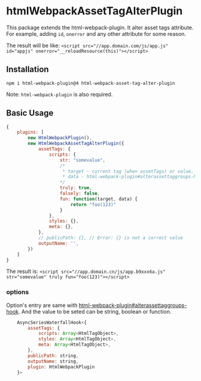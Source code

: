 
# htmlWebpackAssetTagAlterPlugin
This package extends the html-webpack-plugin. It alter asset tags attribute. For example, adding `id`, `onerror` and any other attribute for some reason.

The result will be like: `<script src="//app.domain.com/js/app.js" id="appjs" onerror="__reloadResource(this)"></script>`


## Installation
`npm i html-webpack-plugin@4 html-webpack-asset-tag-alter-plugin`

Note: `html-webpack-plugin` is also required.
## Basic Usage
```js
{
    plugins: [
        new HtmlWebpackPlugin(),
        new HtmlWebpackAssetTagAlterPlugin({
            assetTags: {
                scripts: {
                    str: "somevalue",
                    /*
                     * target - current tag (when assetTags) or value.
                     * data - html-webpack-plugin#alterassettaggroups-hook arguments.
                    */
                    truly: true,
                    falsely: false,
                    fun: function(target, data) {
                        return "foo(123)"
                    }
                },
                styles: {},
                meta: {},
            },
            // publicPath: {}, // Error: {} is not a correct value
            outputName: '',
        })
    ]
}
```
The result is: 
`<script src="//app.domain.cn/js/app.b9xxx6a.js" str="somevalue" truly fun="foo(123)"></script>`

### options
Option's entry are same with [html-webpack-plugin#alterassettaggroups-hook](https://github.com/jantimon/html-webpack-plugin#alterassettaggroups-hook). And the value to be seted can be string, boolean or function. 
```js
    AsyncSeriesWaterfallHook<{
        assetTags: {
            scripts: Array<HtmlTagObject>,
            styles: Array<HtmlTagObject>,
            meta: Array<HtmlTagObject>,
        },
        publicPath: string,
        outputName: string,
        plugin: HtmlWebpackPlugin
    }>
```